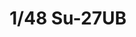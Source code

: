 ---
layout: product
title: "1/48 Su-27UB"
price: "13000" 
desc: "Maketa"
img_path: "/assets/img/GWH4827.webp"
brand: "N/A"
available: true
special_offer: false
new: true
soon: false
cat: "010000"
subcat: "010900"
subsubcat: "0N/A"
sifra: "GWH4827"
popular: false
---